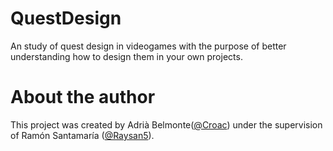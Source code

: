 # QuestDesign
An study of quest design in videogames with the purpose of better understanding how to design them in your own projects.
# About the author
This project was created by Adrià Belmonte([@Croac](https://github.com/Croaco)) under the supervision of Ramón Santamaría ([@Raysan5](https://github.com/raysan5)).
